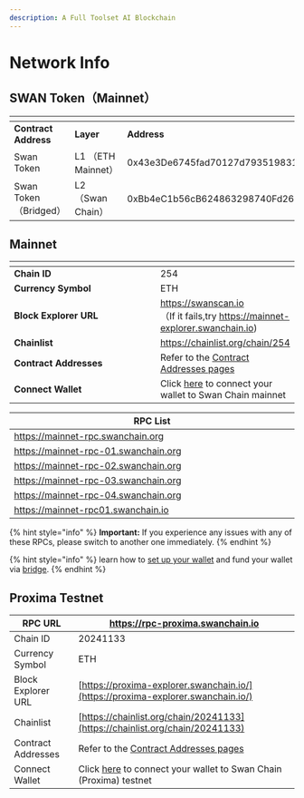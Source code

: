 ```yaml
---
description: A Full Toolset AI Blockchain
---
```


# Network Info

## SWAN Token（Mainnet）

<table data-header-hidden><thead><tr><th width="200"></th><th></th><th></th><th></th></tr></thead><tbody><tr><td><strong>Contract Address</strong></td><td><strong>Layer</strong></td><td><strong>Address</strong></td><td><strong>link</strong></td></tr><tr><td>Swan Token</td><td>L1 （ETH Mainnet）</td><td>0x43e3De6745fad70127d7935198311386449fD9dd</td><td><a href="https://etherscan.io/token/0x43e3de6745fad70127d7935198311386449fd9dd">https://etherscan.io/token/0x43e3de6745fad70127d7935198311386449fd9dd</a></td></tr><tr><td>Swan Token（Bridged）</td><td>L2 （Swan Chain）</td><td>0xBb4eC1b56cB624863298740Fd264ef2f910d5564</td><td><a href="https://swanscan.io/address/0xBb4eC1b56cB624863298740Fd264ef2f910d5564">https://swanscan.io/address/0xBb4eC1b56cB624863298740Fd264ef2f910d5564</a></td></tr></tbody></table>

## Mainnet

<table data-header-hidden><thead><tr><th width="282"></th><th></th></tr></thead><tbody><tr><td><strong>Chain ID</strong></td><td>254</td></tr><tr><td><strong>Currency Symbol</strong></td><td>ETH</td></tr><tr><td><strong>Block Explorer URL</strong></td><td><a href="https://swanscan.io/">https://swanscan.io</a><br>（If it fails,try <a href="https://mainnet-explorer.swanchain.io/">https://mainnet-explorer.swanchain.io</a>)</td></tr><tr><td><strong>Chainlist</strong></td><td><a href="https://chainlist.org/chain/254">https://chainlist.org/chain/254</a></td></tr><tr><td><strong>Contract Addresses</strong></td><td>Refer to the <a href="../contract-addresses.md#mainnet">Contract Addresses pages</a></td></tr><tr><td><strong>Connect Wallet</strong></td><td>Click <a href="https://chainlist.org/chain/254">here</a> to connect your wallet to Swan Chain mainnet</td></tr></tbody></table>

<table><thead><tr><th width="767">RPC List</th></tr></thead><tbody><tr><td><a href="https://mainnet-rpc.swanchain.org">https://mainnet-rpc.swanchain.org</a></td></tr><tr><td><a href="https://mainnet-rpc-01.swanchain.org">https://mainnet-rpc-01.swanchain.org</a></td></tr><tr><td><a href="https://mainnet-rpc-02.swanchain.org">https://mainnet-rpc-02.swanchain.org</a></td></tr><tr><td><a href="https://mainnet-rpc-02.swanchain.org">https://mainnet-rpc-03.swanchain.org</a></td></tr><tr><td><a href="https://mainnet-rpc-02.swanchain.org">https://mainnet-rpc-04.swanchain.org</a></td></tr><tr><td><a href="https://mainnet-rpc01.swanchain.io">https://mainnet-rpc01.swanchain.io</a></td></tr></tbody></table>

{% hint style="info" %}
**Important:** If you experience any issues with any of these RPCs, please switch to another one immediately.
{% endhint %}

{% hint style="info" %}
learn how to [set up your wallet](../../swan-chain-campaign/atom-accelerator-race/before-you-get-started/set-up-metamask.md) and fund your wallet via [bridge](../../swan-chain-campaign/swan-saturn-testnet/before-you-get-started/bridge-tokens.md).
{% endhint %}

## Proxima Testnet

| RPC URL            | https://rpc-proxima.swanchain.io                                                                          |
| ------------------ | --------------------------------------------------------------------------------------------------------- |
| Chain ID           | 20241133                                                                                                  |
| Currency Symbol    | ETH                                                                                                       |
| Block Explorer URL | [https://proxima-explorer.swanchain.io/](https://proxima-explorer.swanchain.io/)                          |
| Chainlist          | [https://chainlist.org/chain/20241133](https://chainlist.org/chain/20241133)                              |
| Contract Addresses | Refer to the [Contract Addresses pages](../contract-addresses.md#proxima-testnet)                         |
| Connect Wallet     | Click [here](https://chainlist.org/chain/20241133) to connect your wallet to Swan Chain (Proxima) testnet |

